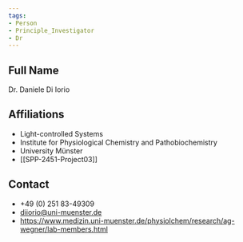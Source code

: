 ```yaml
---
tags: 
- Person
- Principle_Investigator
- Dr
---
```

## Full Name
Dr. Daniele Di Iorio

## Affiliations
- Light-controlled Systems
- Institute for Physiological Chemistry and Pathobiochemistry
- University Münster
- [[SPP-2451-Project03]]
## Contact
- +49 (0) 251 83-49309
- diiorio@uni-muenster.de
- https://www.medizin.uni-muenster.de/physiolchem/research/ag-wegner/lab-members.html
